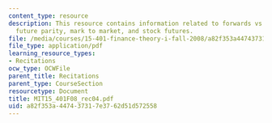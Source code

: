 ```yaml
---
content_type: resource
description: This resource contains information related to forwards vs futures, spot
  future parity, mark to market, and stock futures.
file: /media/courses/15-401-finance-theory-i-fall-2008/a82f353a447437317e3762d51d572558_MIT15_401F08_rec04.pdf
file_type: application/pdf
learning_resource_types:
- Recitations
ocw_type: OCWFile
parent_title: Recitations
parent_type: CourseSection
resourcetype: Document
title: MIT15_401F08_rec04.pdf
uid: a82f353a-4474-3731-7e37-62d51d572558
---
```

